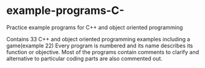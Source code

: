 # example-programs-C-
Practice example programs for C++ and object oriented programming

Contains 33 C++ and object oriented programming examples including a game(example 22)
Every program is numbered and its name describes its function or objective.
Most of the programs contain comments to clarify and alternative to particular coding parts are also commented out.
